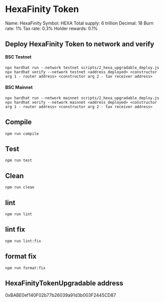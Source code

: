 # HexaFinity Token

Name: HexaFinity
Symbol: HEXA
Total supply: 6 trillion
Decimal: 18
Burn rate: 1%
Tax rate: 0.3%
Holder rewards: 0.1%

## Deploy HexaFinity Token to network and verify

#### BSC Testnet

```shell
npx hardhat run --network testnet scripts/2_hexa_upgradable_deploy.js
npx hardhat verify --network testnet <address_deployed> <constructor arg 1 - router address> <constructor arg 2 - tax receiver address>
```

#### BSC Mainnet

```shell
npx hardhat run --network mainnet scripts/2_hexa_upgradable_deploy.js
npx hardhat verify --network mainnet <address_deployed> <constructor arg 1 - router address> <constructor arg 2 - tax receiver address>
```

## Compile

```shell
npm run compile
```

## Test

```shell
npm run test
```

## Clean

```shell
npm run clean
```

## lint

```shell
npm run lint
```

## lint fix

```shell
npm run lint:fix
```

## format fix

```shell
npm run format:fix
```

## HexaFinityTokenUpgradable address
0xBABE0ef140F02b77b26039a91d3b003F2445CD87
